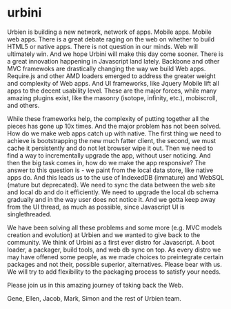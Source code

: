 urbini
======

Urbien is building a new network, network of apps. Mobile apps. Mobile web apps. 
There is a great debate raging on the web on whether to build HTML5 or native apps. There is not question in our minds. Web will ultimately win. And we hope Urbini will make this day come sooner. There is a great innovation happening in Javascript land lately. Backbone and other MVC framewoks are drastically changing the way we build Web apps. Require.js and other AMD loaders emerged to address the greater weight and complexity of Web apps. And UI frameworks, like Jquery Mobile lift all apps to the decent usability level. These are the major forces, while many amazing plugins exist, like the masonry (isotope, infinity, etc.), mobiscroll, and others. 

While these frameworks help, the complexity of putting together all the pieces has gone up 10x times. And the major problem has not been solved. How do we make web apps catch up with native. The first thing we need to achieve is bootstrapping the new much fatter client, the second, we must cache it persistently and do not let browser wipe it out. Then we need to find a way to incrementally upgrade the app, without user noticing. And then the big task comes in, how do we make the app responsive? The answer to this question is - we paint from the local data store, like native apps do. And this leads us to the use of IndexedDB (immature) and WebSQL (mature but deprecated). We need to sync the data between the web site and local db and do it efficiently. We need to upgrade the local db schema gradually and in the way user does not notice it. And we gotta keep away from the UI thread, as much as possible, since Javascript UI is singlethreaded. 

We have been solving all these problems and some more (e.g. MVC models creation and evolution) at Urbien and we wanted to give back to the community. We think of Urbini as a first ever distro for Javascript. A boot loader, a packager, build tools, and web db sync on top. As every distro we may have offened some people, as we made choices to preintegrate certain packages and not their, possible superior, alternatives. Please bear with us. We will try to add flexibility to the packaging process to satisfy your needs. 

Please join us in this amazing journey of taking back the Web.

Gene, Ellen, Jacob, Mark, Simon and the rest of Urbien team.
